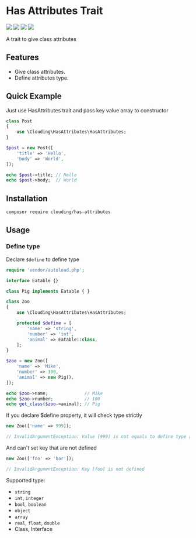 # Has Attributes Trait
[![](https://img.shields.io/packagist/php-v/clouding/has-attributes.svg?style=flat-square)](https://packagist.org/packages/clouding/has-attributes)
[![](https://img.shields.io/github/release/cloudingcity/has-attributes.svg?style=flat-square)](https://packagist.org/packages/clouding/has-attributes)
[![](https://img.shields.io/travis/com/cloudingcity/has-attributes.svg?style=flat-square)](https://travis-ci.com/cloudingcity/has-attributes)
[![](https://img.shields.io/codecov/c/github/cloudingcity/has-attributes.svg?style=flat-square)](https://codecov.io/gh/cloudingcity/has-attributes)

A trait to give class attributes

## Features

- Give class attributes.
- Define attributes type.

## Quick Example

Just use HasAttributes trait and pass key value array to constructor
```php
class Post
{
    use \Clouding\HasAttributes\HasAttributes;
}

$post = new Post([
    'title' => 'Hello',
    'body' => 'World',
]);

echo $post->title; // Hello
echo $post->body;  // World
```

## Installation

```
composer require clouding/has-attributes
```

## Usage

### Define type

Declare `$define` to define type
```php
require 'vendor/autoload.php';

interface Eatable {}

class Pig implements Eatable { }

class Zoo
{
    use \Clouding\HasAttributes\HasAttributes;

    protected $define = [
        'name' => 'string',
        'number' => 'int',
        'animal' => Eatable::class,
    ];
}

$zoo = new Zoo([
    'name' => 'Mike',
    'number' => 100,
    'animal' => new Pig(),
]);

echo $zoo->name;              // Mike
echo $zoo->number;            // 100
echo get_class($zoo->animal); // Pig
```

If you declare $define property, it will check type strictly
```php
new Zoo(['name' => 999]);

// InvalidArgumentException: Value [999] is not equals to define type [string] 
```

And can't set key that are not defined
```php
new Zoo(['foo' => 'bar']);

// InvalidArgumentException: Key [foo] is not defined 
```

Supported type:

- `string`
- `int`, `integer`
- `bool`, `boolean`
- `object`
- `array`
- `real`, `float`, `double`
- Class, Interface



